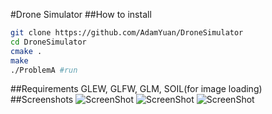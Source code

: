 #Drone Simulator
##How to install
```bash
git clone https://github.com/AdamYuan/DroneSimulator
cd DroneSimulator
cmake .
make
./ProblemA #run
```
##Requirements
    GLEW, GLFW, GLM, SOIL(for image loading)
##Screenshots
![ScreenShot](https://raw.github.com/AdamYuan/DroneSimulator/master/screenshots/1.png)
![ScreenShot](https://raw.github.com/AdamYuan/DroneSimulator/master/screenshots/2.png)
![ScreenShot](https://raw.github.com/AdamYuan/DroneSimulator/master/screenshots/3.png)
